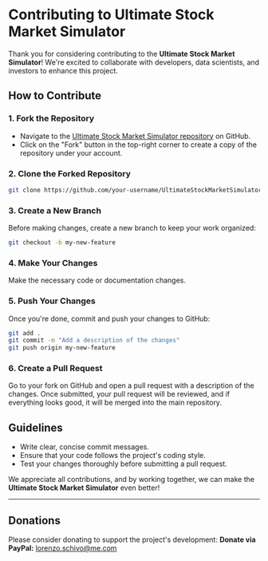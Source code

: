 
# Contributing to Ultimate Stock Market Simulator

Thank you for considering contributing to the **Ultimate Stock Market Simulator**! We're excited to collaborate with developers, data scientists, and investors to enhance this project.

## How to Contribute

### 1. Fork the Repository
- Navigate to the [Ultimate Stock Market Simulator repository](https://github.com/lorenzoschivo/UltimateStockMarketSimulator) on GitHub.
- Click on the "Fork" button in the top-right corner to create a copy of the repository under your account.

### 2. Clone the Forked Repository
```bash
git clone https://github.com/your-username/UltimateStockMarketSimulator.git
```

### 3. Create a New Branch
Before making changes, create a new branch to keep your work organized:
```bash
git checkout -b my-new-feature
```

### 4. Make Your Changes
Make the necessary code or documentation changes.

### 5. Push Your Changes
Once you're done, commit and push your changes to GitHub:
```bash
git add .
git commit -m "Add a description of the changes"
git push origin my-new-feature
```

### 6. Create a Pull Request
Go to your fork on GitHub and open a pull request with a description of the changes. Once submitted, your pull request will be reviewed, and if everything looks good, it will be merged into the main repository.

## Guidelines
- Write clear, concise commit messages.
- Ensure that your code follows the project's coding style.
- Test your changes thoroughly before submitting a pull request.

We appreciate all contributions, and by working together, we can make the **Ultimate Stock Market Simulator** even better!

---

## Donations

Please consider donating to support the project's development:
**Donate via PayPal:** [lorenzo.schivo@me.com](mailto:lorenzo.schivo@me.com)
